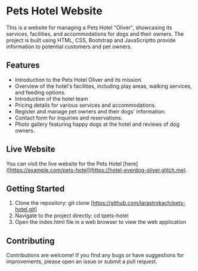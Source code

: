 # Pets Hotel Website

This is a website for managing a Pets Hotel "Oliver", showcasing its services, facilities, and accommodations for dogs and their owners. The project is built using HTML, CSS, Bootstrap and JavaScriptto provide information to potential customers and pet owners.

## Features

- Introduction to the Pets Hotel  Oliver and its mission.
- Overview of the hotel's facilities, including play areas, walking services, and feeding options.
- Introduction of the hotel team
- Pricing details for various services and accommodations.
- Register and manage pet owners and their dogs' information.
- Contact form for inquiries and reservations.
- Photo gallery featuring happy dogs at the hotel and reviews of dog owners.

## Live Website

You can visit the live website for the Pets Hotel [here]([https://example.com/pets-hotel](https://hotel-everdog-oliver.glitch.me).

## Getting Started

1. Clone the repository: git clone [https://github.com/larastrokach/pets-hotel.git]
2.  Navigate to the project directly: cd tpets-hotel
3. Open the index.html file in a web browser to view the web application 

## Contributing
Contributions are welcome! If you find any bugs or have suggestions for improvements, please open an issue or submit a pull request.


